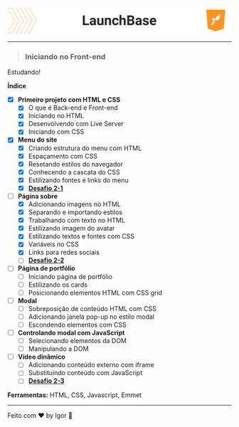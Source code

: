 <div style="">
  <a href="#">
    <img alt="LaunchBase" src=".github/logo.png"/>
  </a>
</div>

---

> ### **Iniciando no Front-end**

<div style="">
  <p>
    Estudando!
  </p>
</div>

**Índice**

  - [X] **Primeiro projeto com HTML e CSS**
    - [X] O que é Back-end e Front-end
    - [X] Iniciando no HTML
    - [X] Desenvolvendo com Live Server
    - [X] Iniciando com CSS

  - [X] **Menu do site**
    - [X] Criando estrutura do menu com HTML
    - [X] Espaçamento com CSS
    - [X] Resetando estilos do navegador
    - [X] Conhecendo a cascata do CSS
    - [X] Estilizando fontes e links do menu
    - [X] [**Desafio 2-1**](https://github.com/rocketseat-education/bootcamp-launchbase-desafios-02/blob/master/desafios/02-1-primeiro-html.md)

  - [ ] **Página sobre**
    - [X] Adicionando imagens no HTML
    - [X] Separando e importando estilos
    - [X] Trabalhando com texto no HTML
    - [X] Estilizando imagem do avatar
    - [X] Estilizando textos e fontes com CSS
    - [X] Variáveis no CSS
    - [X] Links para redes sociais
    - [ ] [**Desafio 2-2**](https://github.com/rocketseat-education/bootcamp-launchbase-desafios-02/blob/master/desafios/02-2-pagina-descricao.md)

  - [ ] **Página de portfólio**
    - [ ] Iniciando página de portfólio
    - [ ] Estilizando os cards
    - [ ] Posicionando elementos HTML com CSS grid

  - [ ] **Modal**
    - [ ] Sobreposição de conteúdo HTML com CSS
    - [ ] Adicionando janela pop-up no estilo modal
    - [ ] Escondendo elementos com CSS

  - [ ] **Controlando modal com JavaScript**
    - [ ] Selecionando elementos da DOM
    - [ ] Manipulando a DOM

  - [ ] **Vídeo dinâmico**
    - [ ] Adicionando conteúdo externo com iframe
    - [ ] Substituindo conteúdo com JavaScript
    - [ ] [**Desafio 2-3**](https://github.com/rocketseat-education/bootcamp-launchbase-desafios-02/blob/master/desafios/02-3-pagina-cursos-e-iframe.md)

<div style="">
  <p>
    <strong>Ferramentas:</strong> HTML, CSS, Javascript, Emmet
  </p>
</div>

---

Feito com ❤ by Igor 🖖
